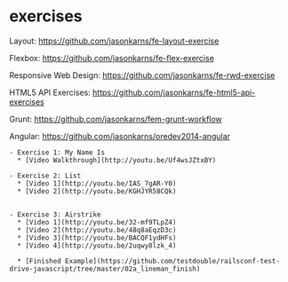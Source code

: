 # exercises

Layout: https://github.com/jasonkarns/fe-layout-exercise

Flexbox: https://github.com/jasonkarns/fe-flex-exercise

Responsive Web Design: https://github.com/jasonkarns/fe-rwd-exercise

HTML5 API Exercises: https://github.com/jasonkarns/fe-html5-api-exercises

Grunt: https://github.com/jasonkarns/fem-grunt-workflow

Angular: https://github.com/jasonkarns/oredev2014-angular

    - Exercise 1: My Name Is
      * [Video Walkthrough](http://youtu.be/Uf4wsJZtxBY)

    - Exercise 2: List
      * [Video 1](http://youtu.be/IAS_7gAR-Y0)
      * [Video 2](http://youtu.be/KGHJYR58CQk)


    - Exercise 3: Airstrike
      * [Video 1](http://youtu.be/32-mf9TLpZ4)
      * [Video 2](http://youtu.be/48q8aEqzD3c)
      * [Video 3](http://youtu.be/BACQF1ydHFs)
      * [Video 4](http://youtu.be/2uqwy8lzk_4)

      * [Finished Example](https://github.com/testdouble/railsconf-test-drive-javascript/tree/master/02a_lineman_finish)
